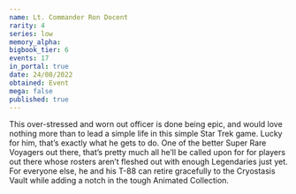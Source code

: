 ```yaml
---
name: Lt. Commander Ron Docent
rarity: 4
series: low
memory_alpha:
bigbook_tier: 6
events: 17
in_portal: true
date: 24/08/2022
obtained: Event
mega: false
published: true
---
```


This over-stressed and worn out officer is done being epic, and would love nothing more than to lead a simple life in this simple Star Trek game. Lucky for him, that’s exactly what he gets to do. One of the better Super Rare Voyagers out there, that’s pretty much all he’ll be called upon for for players out there whose rosters aren’t fleshed out with enough Legendaries just yet. For everyone else, he and his T-88 can retire gracefully to the Cryostasis Vault while adding a notch in the tough Animated Collection.
